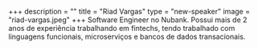 +++
description = ""
title = "Riad Vargas"
type = "new-speaker"
image = "riad-vargas.jpeg"
+++
Software Engineer no Nubank. Possui mais de 2 anos de experiência trabalhando em fintechs, tendo trabalhado com linguagens funcionais, microserviços e bancos de dados transacionais.